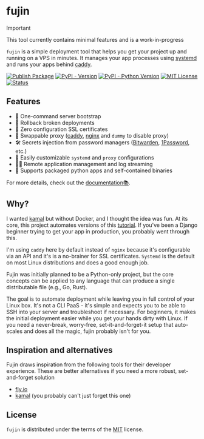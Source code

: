 # fujin

> [!IMPORTANT]
> This tool currently contains minimal features and is a work-in-progress

<!-- content:start -->

`fujin` is a simple deployment tool that helps you get your project up and running on a VPS in minutes. It manages your app processes using [systemd](https://systemd.io) and runs your apps behind [caddy](https://caddyserver.com).

[![Publish Package](https://github.com/falcopackages/fujin/actions/workflows/publish.yml/badge.svg)](https://github.com/falcopackages/fujin/actions/workflows/publish.yml)
[![PyPI - Version](https://img.shields.io/pypi/v/fujin-cli.svg)](https://pypi.org/project/fujin-cli)
[![PyPI - Python Version](https://img.shields.io/pypi/pyversions/fujin-cli.svg)](https://pypi.org/project/fujin-cli)
[![MIT License](https://img.shields.io/badge/license-MIT-blue.svg)](https://github.com/falcopackages/fujin/blob/main/LICENSE.txt)
[![Status](https://img.shields.io/pypi/status/fujin-cli.svg)](https://pypi.org/project/fujin-cli)

## Features

- 🚀 One-command server bootstrap
- 🔄 Rollback broken deployments
- 🔐 Zero configuration SSL certificates
- 🔁 Swappable proxy ([caddy](https://caddyserver.com), [nginx](https://nginx.org/en/) and `dummy` to disable proxy)
- 🛠️ Secrets injection from password managers ([Bitwarden](https://bitwarden.com/), [1Password](https://1password.com), etc.)
- 📝 Easily customizable `systemd` and `proxy` configurations
- 👨‍💻 Remote application management and log streaming
- 🐍 Supports packaged python apps and self-contained binaries

For more details, check out the [documentation📚](https://fujin.oluwatobi.dev/en/latest/).

## Why?

I wanted [kamal](https://kamal-deploy.org/) but without Docker, and I thought the idea was fun. At its core, this project automates versions of this [tutorial](https://www.digitalocean.com/community/tutorials/how-to-set-up-django-with-postgres-nginx-and-gunicorn-on-ubuntu). If you've been a Django beginner 
trying to get your app in production, you probably went through this.

I'm using `caddy` here by default instead of `nginx` because it's configurable via an API and it's is a no-brainer for SSL certificates. `Systemd` is the default on most Linux distributions and does a good enough job.

Fujin was initially planned to be a Python-only project, but the core concepts can be applied to any language that can produce a single distributable file (e.g., Go, Rust).

The goal is to automate deployment while leaving you in full control of your Linux box. It's not a CLI PaaS - it's simple and expects you to be able to SSH into your server and troubleshoot if necessary. For beginners, it makes the initial deployment easier while you get your hands dirty with Linux.
If you need a never-break, worry-free, set-it-and-forget-it setup that auto-scales and does all the magic, fujin probably isn't for you.

## Inspiration and alternatives

Fujin draws inspiration from the following tools for their developer experience. These are better alternatives if you need a more robust, set-and-forget solution

- [fly.io](https://fly.io/)
- [kamal](https://kamal-deploy.org/) (you probably can't just forget this one)

## License

`fujin` is distributed under the terms of the [MIT](https://spdx.org/licenses/MIT.html) license.

<!-- content:end -->
